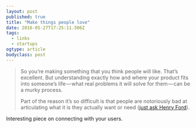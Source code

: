 ```yaml
---
layout: post 
published: true 
title: "Make things people love"
date: 2016-05-27T17:25:11.506Z 
tags:
  - links
  - startups
ogtype: article 
bodyclass: post 
---
```


> So you’re making something that you think people will like. That’s excellent. But understanding exactly how and where your product fits into someone’s life — what real problems it will solve for them — can be a murky process.
> 
> Part of the reason it’s so difficult is that people are notoriously bad at articulating what it is they actually want or need ([just ask Henry Ford](https://www.goodreads.com/quotes/15297-if-i-had-asked-people-what-they-wanted-they-would)).

Interesting piece on connecting with your users.
